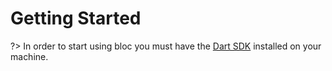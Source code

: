# Getting Started

?> In order to start using bloc you must have the [Dart SDK](https://www.dartlang.org/install) installed on your machine.
